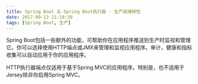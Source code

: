 ```yaml
---
title: Spring Boot 五-Spring Boot执行器 - 生产就绪特性
date: 2017-09-13 21:10:39
tags: [Spring Boot, 生产]
---
```


Spring Boot包括一些额外的功能，可帮助你在应用程序推送到生产时监视和管理它。你可以选择使用HTTP端点或JMX来管理和监视应用程序。审计，健康和指标收集可以自动应用于你的应用程序。

HTTP执行器端点仅适用于基于Spring MVC的应用程序。特别是，也不适用于Jersey除非你启用Spring MVC。